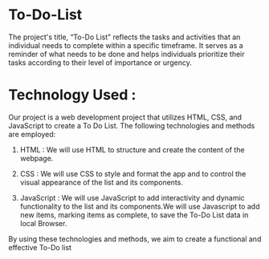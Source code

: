 # To-Do-List
The project's title, “To-Do List” reflects the tasks and activities that an individual needs to complete within a specific timeframe. It serves as a reminder of what needs to be done and helps individuals prioritize their tasks according to their level of importance or urgency. 

# Technology Used :
Our project is a web development project that utilizes HTML, CSS, and JavaScript to create a To Do List. The following technologies and methods are employed:

1)	HTML : We will use HTML to structure and create the content of the webpage.

2)	CSS : We will use CSS to style and format the app and to control the visual appearance of the list and its components.


3)	JavaScript : We will use JavaScript to  add interactivity and dynamic functionality to the list and its components.We will use Javascript to add new items, marking items as complete, to save the To-Do List data in local Browser.

By using these technologies and methods, we aim to create a functional and effective To-Do list
